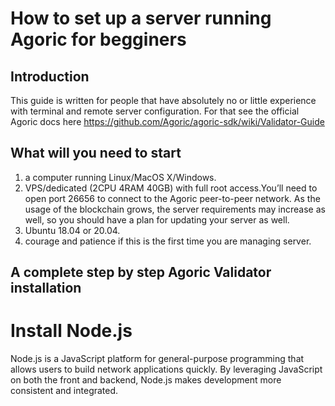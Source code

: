 # How to set up a server running Agoric for begginers
## Introduction
This guide is written for people that have absolutely no or little experience with terminal and remote server configuration. For that see the official Agoric docs here https://github.com/Agoric/agoric-sdk/wiki/Validator-Guide
## What will you need to start
1. a computer running Linux/MacOS X/Windows.
2. VPS/dedicated (2CPU 4RAM 40GB)  with full root access.You’ll need to open port 26656 to connect to the Agoric peer-to-peer network. As the usage of the blockchain grows, the server requirements may increase as well, so you should have a plan for updating your server as well.
3. Ubuntu 18.04 or 20.04.
4. courage and patience if this is the first time you are managing server.
## A complete step by step **Agoric Validator installation**
# Install Node.js
Node.js is a JavaScript platform for general-purpose programming that allows users to build network applications quickly. By leveraging JavaScript on both the front and backend, Node.js makes development more consistent and integrated.
